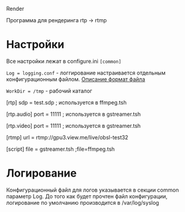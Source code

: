 Render

Программа для рендеринга rtp -> rtmp

# Настройки
Все настройки лежат в configure.ini
```[common]``` 

```Log = logging.conf``` - логгирование настраивается отдельным конфигурационным файлом.
[Описание формат файла](https://github.com/amrayn/easyloggingpp) 
 
```WorkDir = /tmp``` - рабочий каталог

[rtp]
sdp = test.sdp
; используется в ffmpeg.tsh

[rtp.audio]
port = 11111
; используется в gstreamer.tsh

[rtp.video]
port = 11111
; используется в gstreamer.tsh

[rtmp]
url = rtmp://gpu3.view.me/live/obsl-test32

[script]
file = gstreamer.tsh
;file=ffmpeg.tsh

# Логирование
Конфигурационный файл для логов указывается в секции common параметр Log.
До того как будет прочтен файл конфигурации, логирование по умолчанию производится 
в /var/log/syslog